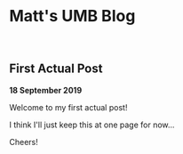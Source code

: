 <style>
  #forkme_banner {
    display: none;
  font-size: 20px;
  }
</style>

<br />

# Matt's UMB Blog

<br />

## First Actual Post
**18 September 2019**

Welcome to my first actual post!

I think I'll just keep this at one page for now...

Cheers!


<br /><br />

